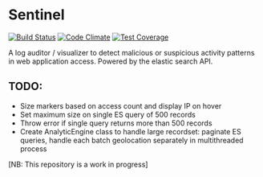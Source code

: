 Sentinel
========
[![Build Status](https://travis-ci.org/foxjerem/sentinel.svg?branch=master)](https://travis-ci.org/foxjerem/sentinel)
[![Code Climate](https://codeclimate.com/github/foxjerem/sentinel/badges/gpa.svg)](https://codeclimate.com/github/foxjerem/sentinel)
[![Test Coverage](https://codeclimate.com/github/foxjerem/sentinel/badges/coverage.svg)](https://codeclimate.com/github/foxjerem/sentinel)

A log auditor / visualizer to detect malicious or suspicious activity patterns in web application access. Powered by the elastic search API.

## TODO:
* Size markers based on access count and display IP on hover
* Set maximum size on single ES query of 500 records
* Throw error if single query returns more than 500 records
* Create AnalyticEngine class to handle large recordset: paginate ES queries, handle each batch geolocation separately in multithreaded process

[NB: This repository is a work in progress]